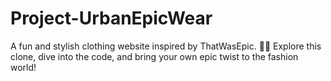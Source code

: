 # Project-UrbanEpicWear
A fun and stylish clothing website inspired by ThatWasEpic. 🚀👕 Explore this clone, dive into the code, and bring your own epic twist to the fashion world!
